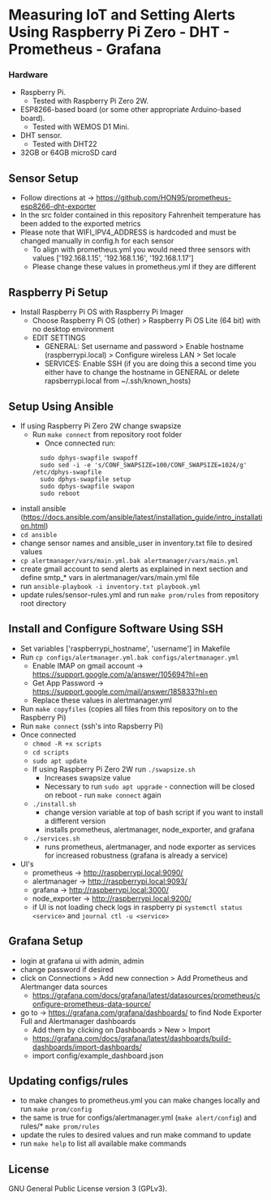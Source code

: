 # Measuring IoT and Setting Alerts Using Raspberry Pi Zero - DHT - Prometheus - Grafana

### Hardware

- Raspberry Pi.
  - Tested with Raspberry Pi Zero 2W.
- ESP8266-based board (or some other appropriate Arduino-based board).
  - Tested with WEMOS D1 Mini.
- DHT sensor.
  - Tested with DHT22
- 32GB or 64GB microSD card

## Sensor Setup

- Follow directions at -> https://github.com/HON95/prometheus-esp8266-dht-exporter
- In the src folder contained in this repository Fahrenheit temperature has been added to the exported metrics
- Please note that WIFI_IPV4_ADDRESS is hardcoded and must be changed manually in config.h for each sensor
  - To align with prometheus.yml you would need three sensors with values ['192.168.1.15', '192.168.1.16', '192.168.1.17']
  - Please change these values in prometheus.yml if they are different

## Raspberry Pi Setup

- Install Raspberry Pi OS with Raspberry Pi Imager
  - Choose Raspberry Pi OS (other) > Raspberry Pi OS Lite (64 bit) with no desktop environment
  - EDIT SETTINGS
    - GENERAL: Set username and password > Enable hostname (raspberrypi.local) > Configure wireless LAN > Set locale
    - SERVICES: Enable SSH (if you are doing this a second time you either have to change the hostname in GENERAL or delete rapsberrypi.local from ~/.ssh/known_hosts)

## Setup Using Ansible

- If using Raspberry Pi Zero 2W change swapsize
  - Run `make connect` from repository root folder
    - Once connected run:
    ```
      sudo dphys-swapfile swapoff 
      sudo sed -i -e 's/CONF_SWAPSIZE=100/CONF_SWAPSIZE=1024/g' /etc/dphys-swapfile
      sudo dphys-swapfile setup
      sudo dphys-swapfile swapon
      sudo reboot
    ```
- install ansible (https://docs.ansible.com/ansible/latest/installation_guide/intro_installation.html)
- `cd ansible`
- change sensor names and ansible_user in inventory.txt file to desired values
- `cp alertmanager/vars/main.yml.bak alertmanager/vars/main.yml`
- create gmail account to send alerts as explained in next section and define smtp_* vars in alertmanager/vars/main.yml file
- run `ansible-playbook -i inventory.txt playbook.yml`
- update rules/sensor-rules.yml and run `make prom/rules` from repository root directory
  
## Install and Configure Software Using SSH

- Set variables ['raspberrypi_hostname', 'username'] in Makefile
- Run `cp configs/alertmanager.yml.bak configs/alertmanager.yml`
  - Enable IMAP on gmail account -> https://support.google.com/a/answer/105694?hl=en
  - Get App Password -> https://support.google.com/mail/answer/185833?hl=en
  - Replace these values in alertmanager.yml
- Run `make copyfiles` (copies all files from this repository on to the Raspberry Pi)
- Run `make connect` (ssh's into Rapsberry Pi)
- Once connected
  - `chmod -R +x scripts`
  - `cd scripts`
  - `sudo apt update`
  - If using Raspberry Pi Zero 2W run `./swapsize.sh`
    - Increases swapsize value
    - Necessary to run `sudo apt upgrade` - connection will be closed on reboot - run `make connect` again
  - `./install.sh`
    - change version variable at top of bash script if you want to install a different version
    - installs prometheus, alertmanager, node_exporter, and grafana
  - `./services.sh`
    - runs prometheus, alertmanager, and node exporter as services for increased robustness (grafana is already a service)
- UI's
  - prometheus -> http://raspberrypi.local:9090/
  - alertmanager -> http://raspberrypi.local:9093/
  - grafana -> http://raspberrypi.local:3000/
  - node_exporter -> http://raspberrypi.local:9200/
  - if UI is not loading check logs in raspberry pi `systemctl status <service>` and `journal ctl -u <service>`

## Grafana Setup

- login at grafana ui with admin, admin
- change password if desired
- click on Connections > Add new connection > Add Prometheus and Alertmanger data sources
  - https://grafana.com/docs/grafana/latest/datasources/prometheus/configure-prometheus-data-source/
- go to -> https://grafana.com/grafana/dashboards/ to find Node Exporter Full and Alertmanager dashboards
  - Add them by clicking on Dashboards > New > Import
  - https://grafana.com/docs/grafana/latest/dashboards/build-dashboards/import-dashboards/
  - import config/example_dashboard.json

## Updating configs/rules

- to make changes to prometheus.yml you can make changes locally and run `make prom/config`
- the same is true for configs/alertmanager.yml (`make alert/config`) and rules/* `make prom/rules`
- update the rules to desired values and run make command to update
- run `make help` to list all available make commands

## License

GNU General Public License version 3 (GPLv3).
